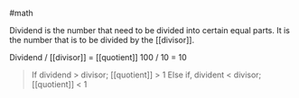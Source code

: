#math 

Dividend is the number that need to be divided into certain equal parts. It is the number that is to be divided by the [[divisor]]. 

Dividend / [[divisor]] = [[quotient]]
100 / 10 = 10

>If dividend > divisor; [[quotient]] > 1
>Else if, divident < divisor; [[quotient]] < 1